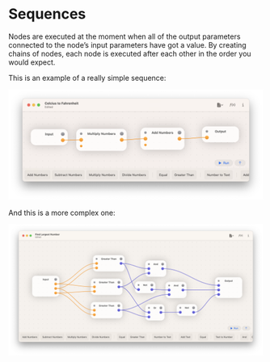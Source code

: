 # Sequences

Nodes are executed at the moment when all of the output parameters connected to the node’s input parameters have got a value. By creating chains of nodes, each node is executed after each other in the order you would expect.

This is an example of a really simple sequence:

![A Sequence][image-1]

And this is a more complex one:

![A Sequence][image-2]

[image-1]:	../../Icons/SimpleSequence.png
[image-2]:	../../Icons/Sequence.png